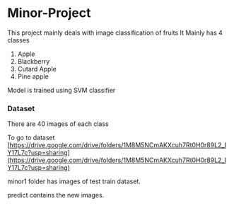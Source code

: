 # Minor-Project
This project mainly deals with image classification of fruits
It Mainly has 4 classes
1. Apple
2. Blackberry
3. Cutard Apple
4. Pine apple

Model is trained using SVM classifier

### Dataset
There are 40 images of each class

To go to dataset [https://drive.google.com/drive/folders/1M8M5NCmAKXcuh7Rt0H0r89L2_IY17L7c?usp=sharing](https://drive.google.com/drive/folders/1M8M5NCmAKXcuh7Rt0H0r89L2_IY17L7c?usp=sharing)

minor1 folder has images of test train dataset.

predict contains the new images.
